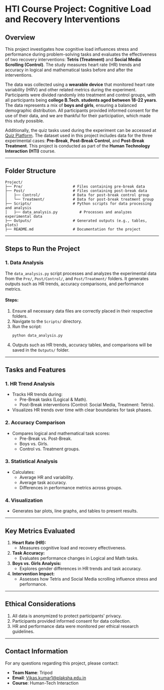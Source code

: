 # HTI Course Project: Cognitive Load and Recovery Interventions

## **Overview**
This project investigates how cognitive load influences stress and performance during problem-solving tasks and evaluates the effectiveness of two recovery interventions: **Tetris (Treatment)** and **Social Media Scrolling (Control)**. The study measures heart rate (HR) trends and accuracy in logical and mathematical tasks before and after the interventions.

The data was collected using a **wearable device** that monitored heart rate variability (HRV) and other related metrics during the experiment. Participants were divided randomly into treatment and control groups, with all participants being **college B.Tech. students aged between 18-22 years**. The data represents a mix of **boys and girls**, ensuring a balanced demographic distribution. All participants provided informed consent for the use of their data, and we are thankful for their participation, which made this study possible.

Additionally, the quiz tasks used during the experiment can be accessed at [Quiz Platform](https://dakshinator.github.io/HTI-Exp/). The dataset used in this project includes data for the three experimental cases: **Pre-Break**, **Post-Break Control**, and **Post-Break Treatment**. This project is conducted as part of the **Human Technology Interaction (HTI)** course.

---

## **Folder Structure**
```
Project/
├── Pre/                       # Files containing pre-break data
├── Post/                      # Files containing post-break data
│   ├── Control/               # Data for post-break control group
│   └── Treatment/             # Data for post-break treatment group
├── Scripts/                   # Python scripts for data processing and analysis
│   ├── data_analysis.py          # Processes and analyzes experimental data
├── Outputs/                   # Generated outputs (e.g., tables, plots)
├── README.md                  # Documentation for the project
```

---

## **Steps to Run the Project**

### **1. Data Analysis**
The `data_analysis.py` script processes and analyzes the experimental data from the `Pre/`, `Post/Control/`, and `Post/Treatment/` folders. It generates outputs such as HR trends, accuracy comparisons, and performance metrics.

#### **Steps:**
1. Ensure all necessary data files are correctly placed in their respective folders.
2. Navigate to the `Scripts/` directory.
3. Run the script:
   ```bash
   python data_analysis.py
   ```
4. Outputs such as HR trends, accuracy tables, and comparisons will be saved in the `Outputs/` folder.

---

## **Tasks and Features**
### **1. HR Trend Analysis**
- Tracks HR trends during:
  - Pre-Break tasks (Logical & Math).
  - Post-Break interventions (Control: Social Media, Treatment: Tetris).
- Visualizes HR trends over time with clear boundaries for task phases.

### **2. Accuracy Comparison**
- Compares logical and mathematical task scores:
  - Pre-Break vs. Post-Break.
  - Boys vs. Girls.
  - Control vs. Treatment groups.

### **3. Statistical Analysis**
- Calculates:
  - Average HR and variability.
  - Average task accuracy.
  - Differences in performance metrics across groups.

### **4. Visualization**
- Generates bar plots, line graphs, and tables to present results.

---

## **Key Metrics Evaluated**
1. **Heart Rate (HR):**
   - Measures cognitive load and recovery effectiveness.
2. **Task Accuracy:**
   - Evaluates performance changes in Logical and Math tasks.
3. **Boys vs. Girls Analysis:**
   - Explores gender differences in HR trends and task accuracy.
4. **Intervention Impact:**
   - Assesses how Tetris and Social Media scrolling influence stress and performance.

---

## **Ethical Considerations**
1. All data is anonymized to protect participants' privacy.
2. Participants provided informed consent for data collection.
3. HR and performance data were monitored per ethical research guidelines.

---

## **Contact Information**
For any questions regarding this project, please contact:
- **Team Name**: Tripod
- **Email**: Vikas.kumar1@plaksha.edu.in
- **Course**: Human-Tech Interaction

